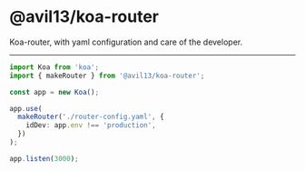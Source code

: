 # @avil13/koa-router

Koa-router, with yaml configuration and care of the developer.

---

```ts
import Koa from 'koa';
import { makeRouter } from '@avil13/koa-router';

const app = new Koa();

app.use(
  makeRouter('./router-config.yaml', {
    idDev: app.env !== 'production',
  })
);

app.listen(3000);
```